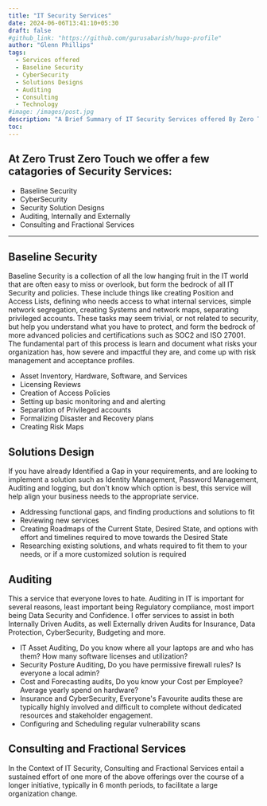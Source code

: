 ```yaml
---
title: "IT Security Services"
date: 2024-06-06T13:41:10+05:30
draft: false
#github_link: "https://github.com/gurusabarish/hugo-profile"
author: "Glenn Phillips"
tags:
  - Services offered
  - Baseline Security
  - CyberSecurity
  - Solutions Designs
  - Auditing
  - Consulting
  - Technology
#image: /images/post.jpg
description: "A Brief Summary of IT Security Services offered By Zero Trust Zero Touch"
toc: 
---
```


## At Zero Trust Zero Touch we offer a few  catagories of Security Services:
- Baseline Security
- CyberSecurity
- Security Solution Designs
- Auditing, Internally and Externally
- Consulting and Fractional Services

<hr>

## Baseline Security

Baseline Security is a collection of all the low hanging fruit in the IT world that are often easy to miss or overlook, but form the bedrock of all IT Security and policies. These include things like creating Position and Access Lists, defining who needs access to what internal services, simple network segregation, creating Systems and network maps, separating privileged accounts.  These tasks may seem trivial, or not related to security, but help you understand what you have to protect, and form the bedrock of more advanced policies and certifications such as SOC2 and ISO 27001. The fundamental part of this process is learn and document what risks your organization has, how severe and impactful they are, and come up with risk management and acceptance profiles.
 - Asset Inventory, Hardware, Software, and Services
 - Licensing Reviews
 - Creation of Access Policies
 - Setting up basic monitoring and and alerting
 - Separation of Privileged accounts
 - Formalizing Disaster and Recovery plans
 - Creating Risk Maps

## Solutions Design

If you have already Identified a Gap in your requirements, and are looking to implement a solution such as Identity Management, Password Management, Auditing and logging, but don't know which option is best, this service will help align your business needs to the appropriate service.
 - Addressing functional gaps, and finding productions and solutions to fit
 - Reviewing new services
 - Creating Roadmaps of the Current State, Desired State, and options with effort and timelines required to move towards the Desired State
 - Researching existing solutions, and whats required to fit them to your needs, or if a more customized solution is required

## Auditing

This a service that everyone loves to hate. Auditing in IT is important for several reasons, least important being Regulatory compliance, most import being Data Security and Confidence. I offer services to assist in both Internally Driven Audits, as well Externally driven Audits for Insurance, Data Protection, CyberSecurity, Budgeting and more.
 - IT Asset Auditing, Do you know where all your laptops are and who has them? How many software licenses and utilization?
 - Security Posture Auditing, Do you have permissive firewall rules? Is everyone a local admin?
 - Cost and Forecasting audits, Do you know your Cost per Employee? Average yearly spend on hardware?
 - Insurance and CyberSecurity, Everyone's Favourite audits these are typically highly involved and difficult to complete without dedicated resources and stakeholder engagement.
 - Configuring and Scheduling regular vulnerability scans


## Consulting and Fractional Services

In the Context of IT Security, Consulting and Fractional Services entail a sustained effort of one more of the above offerings over the course of a longer initiative, typically in 6 month periods, to facilitate a large organization change.
